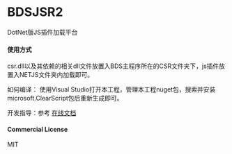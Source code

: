 # BDSJSR2
DotNet版JS插件加载平台

#### 使用方式
csr.dll以及其依赖的相关dll文件放置入BDS主程序所在的CSR文件夹下，js插件放置入NETJS文件夹内加载即可。

如何编译：
使用Visual Studio打开本工程，管理本工程nuget包，搜索并安装microsoft.ClearScript包后重新生成即可。


开发指导：参考 [在线文档](https://zhkj-liuxiaohua.github.io/BDSJSR2/)
#### Commercial License
MIT